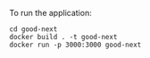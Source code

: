 To run the application:
```
cd good-next
docker build . -t good-next
docker run -p 3000:3000 good-next
```
